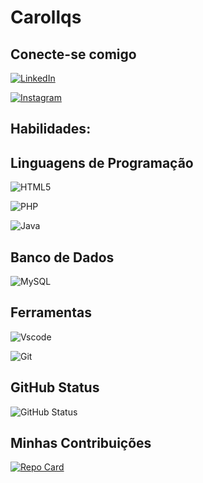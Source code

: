 # Carollqs

## Conecte-se comigo  
[![LinkedIn](https://img.shields.io/badge/LinkedIn-0077B5?style=for-the-badge&logo=linkedin&logoColor=white)](www.linkedin.com/in/sara-carolina-de-queiroz-santos-19850a294)

[![Instagram](https://img.shields.io/badge/-Instagram-%23E4405F?style=for-the-badge&logo=instagram&logoColor=white)](https://www.instagram.com/caroll.qs)


## Habilidades: 


 ## Linguagens de Programação 
![HTML5](https://img.shields.io/badge/HTML5-E34F26?style=for-the-badge&logo=html5&logoColor=white)


![PHP](https://img.shields.io/badge/PHP-777BB4?style=for-the-badge&logo=php&logoColor=white)

![Java](https://img.shields.io/badge/java-%23ED8B00.svg?style=for-the-badge&logo=openjdk&logoColor=white)

## Banco de Dados 
![MySQL](https://img.shields.io/badge/MySQL-00000F?style=for-the-badge&logo=mysql&logoColor=white)

## Ferramentas

![Vscode](https://img.shields.io/badge/Vscode-007ACC?style=for-the-badge&logo=visual-studio-code&logoColor=white)

![Git](https://img.shields.io/badge/GIT-E44C30?style=for-the-badge&logo=git&logoColor=white)


## GitHub Status 

![GitHub Status](https://github-readme-stats.vercel.app/api?username=Carollqs&theme=transparent&bg_color=547&border_color=30A3DC&show_icons=true&icon_color=30A3DC&title_color=E94D5F&text_color=fff&hide_title=true)



 ## Minhas Contribuições 

[![Repo Card](https://github-readme-stats.vercel.app/api/pin/?username=Carollqs&repo=cursoGit&bg_color=547&border_color=30A3DC&show_icons=true&icon_color=30A3DC&title_color=E94D5F&text_color=FFF)](https://github.com/Carollqs/cursoGit)